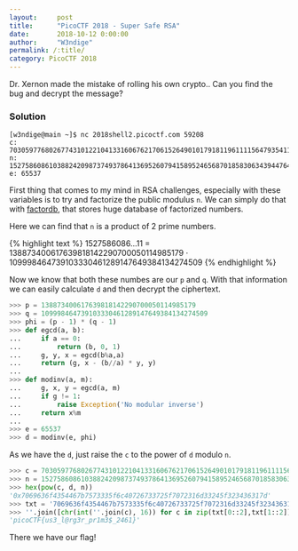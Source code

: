 ```yaml
---
layout:     post
title:      "PicoCTF 2018 - Super Safe RSA"
date:       2018-10-12 0:00:00
author:     "W3ndige"
permalink: /:title/
category: PicoCTF 2018
---
```


Dr. Xernon made the mistake of rolling his own crypto.. Can you find the bug and decrypt the message? 

### Solution

```
[w3ndige@main ~]$ nc 2018shell2.picoctf.com 59208
c: 7030597768026774310122104133160676217061526490101791811961111564793541177307659
n: 15275860861038824209873749378641369526079415895246568701858306343944764452502111
e: 65537
```

First thing that comes to my mind in RSA challenges, especially with these variables is to try and factorize the public modulus `n`. We can simply do that with [factordb](https://factordb.com/), that stores huge database of factorized numbers. 

Here we can find that `n` is a product of 2 prime numbers. 

{% highlight text %}
1527586086...11 = 138873400617639818142290700050114985179 · 109998464739103330461289147649384134274509
{% endhighlight %}

Now we know that both these numbes are our `p` and `q`. With that information we can easily calculate `d` and then decrypt the ciphertext. 

```python
>>> p = 138873400617639818142290700050114985179
>>> q = 109998464739103330461289147649384134274509
>>> phi = (p - 1) * (q - 1)
>>> def egcd(a, b):
...     if a == 0:
...         return (b, 0, 1)
...     g, y, x = egcd(b%a,a)
...     return (g, x - (b//a) * y, y)
... 
>>> def modinv(a, m):
...     g, x, y = egcd(a, m)
...     if g != 1:
...         raise Exception('No modular inverse')
...     return x%m
... 
>>> e = 65537
>>> d = modinv(e, phi)
```

As we have the `d`, just raise the `c` to the power of `d` modulo `n`. 

```python
>>> c = 7030597768026774310122104133160676217061526490101791811961111564793541177307659
>>> n = 15275860861038824209873749378641369526079415895246568701858306343944764452502111
>>> hex(pow(c, d, n))
'0x7069636f4354467b7573335f6c40726733725f7072316d33245f323436317d'
>>> txt = '7069636f4354467b7573335f6c40726733725f7072316d33245f323436317d'
>>> ''.join([chr(int(''.join(c), 16)) for c in zip(txt[0::2],txt[1::2])])
'picoCTF{us3_l@rg3r_pr1m3$_2461}'
```

There we have our flag!
